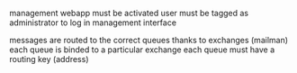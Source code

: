 management webapp must be activated
user must be tagged as administrator to log in management interface

messages are routed to the correct queues thanks to exchanges (mailman)
each queue is binded to a particular exchange
each queue must have a routing key (address)